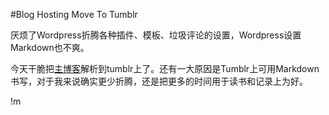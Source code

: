 #Blog Hosting Move To Tumblr

厌烦了Wordpress折腾各种插件、模板、垃圾评论的设置，Wordpress设置Markdown也不爽。

今天干脆把[主博客](http://blog.crystone.me)解析到tumblr上了。还有一大原因是Tumblr上可用Markdown书写，对于我来说确实更少折腾，还是把更多的时间用于读书和记录上为好。

!m


